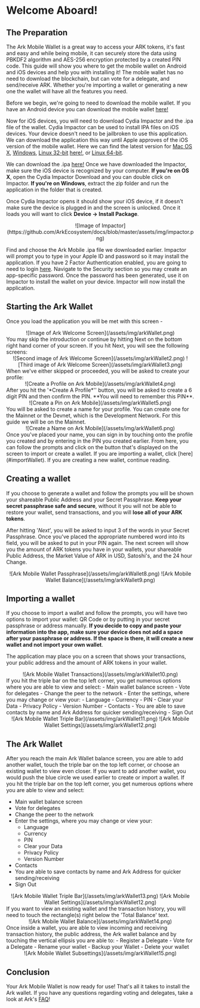 

# Welcome Aboard!

## The Preparation <a id="thePrep"></a>

The Ark Mobile Wallet is a great way to access your ARK tokens, it's fast and easy and while being mobile, it can securely store the data using PBKDF2 algorithm and AES-256 encryption protected by a created PIN code. This guide will show you where to get the mobile wallet on Android and iOS devices and help you with installing it! The mobile wallet has no need to download the blockchain, but can vote for a delegate, and send/receive ARK. Whether you're importing a wallet or generating a new one the wallet will have all the features you need.

Before we begin, we're going to need to download the mobile wallet. If you have an Android device you can download the mobile wallet [here!](https://play.google.com/store/apps/details?id=io.ark.wallet.mobile&hl=en_US)

Now for iOS devices, you will need to download Cydia Impactor and the .ipa file of the wallet. Cydia Impactor can be used to install IPA files on iOS devices. Your device doesn't need to be jailbroken to use this application. We can download the application this way until Apple approves of the iOS version of the mobile wallet. Here we can find the latest version for [Mac OS X](https://cydia.saurik.com/api/latest/1), [Windows](https://cydia.saurik.com/api/latest/2),  [Linux 32-bit](https://cydia.saurik.com/api/latest/4) [here!](http://www.cydiaimpactor.com/), or [Linux 64-bit](https://cydia.saurik.com/api/latest/5).

We can download the .ipa [here!](https://github.com/vmunich/ark-mobile/blob/master/Ark%20Mobile%201.1%202018-04-09%2011-10-58.ipa) Once we have downloaded the Impactor, make sure the iOS device is recognized by your computer. **If you're on OS X**, open the Cydia Impactor Download and you can double click on Impactor. **If you're on Windows**, extract the zip folder and run the application in the folder that is created. 

Once Cydia Impactor opens it should show your iOS device, if it doesn't make sure the device is plugged in and the screen is unlocked. Once it loads you will want to click **Device -> Install Package**.
<center>![Image of Impactor](https://github.com/ArkEcosystem/docs/blob/master/assets/img/impactor.png)</center>

Find and choose the Ark Mobile .ipa file we downloaded earlier. Impactor will prompt you to type in your Apple ID and password so it may install the application. If you have 2 Factor Authentication enabled, you are going to need to login [here](https://appleid.apple.com/#!&page=signin). Navigate to the Security section so you may create an app-specific password. Once the password has been generated, use it on Impactor to install the wallet on your device. Impactor will now install the application. 

## Starting the Ark Wallet <a id="startWallet"></a>

Once you load the application you will be met with this screen -
<center>![Image of Ark Welcome Screen](/assets/img/arkWallet.png)</center> 
You may skip the introduction or continue by hitting Next on the bottom right hand corner of your screen. If you hit Next, you will see the following screens:
<center>![Second image of Ark Welcome Screen](/assets/img/arkWallet2.png)
![Third image of Ark Welcome Screen](/assets/img/arkWallet3.png)</center>
When we've either skipped or proceeded, you will be asked to create your profile:
<center>![Create a Profile on Ark Mobile](/assets/img/arkWallet4.png)</center>
After you hit the '*Create A Profile*'' button, you will be asked to create a 6 digit PIN and then confirm the PIN. **You will need to remember this PIN**.
<center>![Create a Pin on Ark Mobile](/assets/img/arkWallet5.png)</center>
You will be asked to create a name for your profile. You can create one for the Mainnet or the Devnet, which is the Development Network. For this guide we will be on the Mainnet.
<center>![Create a Name on Ark Mobile](/assets/img/arkWallet6.png)</center>
Once you've placed your name, you can sign in by touching onto the profile you created and by entering in the PIN you created earlier. From here, you can follow the prompts and click on the button that's displayed on the screen to import or create a wallet. If you are importing a wallet, click [here](#importWallet). If you are creating a new wallet, continue reading. 

## Creating a wallet <a id="createWallet"></a>

If you choose to generate a wallet and follow the prompts you will be shown your shareable Public Address and your Secret Passphrase. **Keep your secret passphrase safe and secure**, without it you will not be able to restore your wallet, send transactions, and you will **lose all of your ARK tokens**.

After hitting '*Next*', you will be asked to input 3 of the words in your Secret Passphrase. Once you've placed the appropriate numbered word into its field, you will be asked to put in your PIN again. The next screen will show you the amount of ARK tokens you have in your wallets, your shareable Public Address, the Market Value of ARK in USD, Satoshi's, and the 24 hour Change.
<center>![Ark Mobile Wallet Passphrase](/assets/img/arkWallet8.png)
![Ark Mobile Wallet Balance](/assets/img/arkWallet9.png)</center>

## Importing a wallet <a id="importWallet"></a>

If you choose to import a wallet and follow the prompts, you will have two options to import your wallet: QR Code or by putting in your secret passphrase or address manually. 
**If you decide to copy and paste your information into the app, make sure your device does not add a space after your passphrase or address. If the space is there, it will create a new wallet and not import your own wallet**.

The application may place you on a screen that shows your transactions, your public address and the amount of ARK tokens in your wallet. 
<center>![Ark Mobile Wallet Transactions](/assets/img/arkWallet10.png)</center>
If you hit the triple bar on the top left corner, you get numerous options where you are able to view and select:
- Main wallet balance screen
- Vote for delegates
- Change the peer to the network
- Enter the settings, where you may change or view your:
  - Language
  - Currency
  - PIN
  - Clear your Data
  - Privacy Policy
  - Version Number
 - Contacts
  - You are able to save contacts by name and Ark Address for quicker sending/receiving 
 - Sign Out
<center>![Ark Mobile Wallet Triple Bar](/assets/img/arkWallet11.png)
![Ark Mobile Wallet Settings](/assets/img/arkWallet12.png)</center>

## The Ark Wallet <a id="theWallet"></a>

After you reach the main Ark Wallet balance screen, you are able to add another wallet, touch the triple bar on the top left corner, or choose an existing wallet to view even closer. 
If you want to add another wallet, you would push the blue circle we used earlier to create or import a wallet.
If you hit the triple bar on the top left corner, you get numerous options where you are able to view and select:
- Main wallet balance screen
- Vote for delegates
- Change the peer to the network
- Enter the settings, where you may change or view your:
  - Language
  - Currency
  - PIN
  - Clear your Data
  - Privacy Policy
  - Version Number
 - Contacts
  - You are able to save contacts by name and Ark Address for quicker sending/receiving 
 - Sign Out
<center>![Ark Mobile Wallet Triple Bar](/assets/img/arkWallet13.png)
![Ark Mobile Wallet Settings](/assets/img/arkWallet12.png)</center>
If you want to view an existing wallet and the transaction history, you will need to touch the rectangle(s) right below the 'Total Balance' text.
<center>![Ark Mobile Wallet Balance](/assets/img/arkWallet14.png)</center>
Once inside a wallet, you are able to view incoming and receiving transaction history, the public address, the Ark wallet balance and by touching the vertical ellipsis you are able to:
- Register a Delegate
- Vote for a Delegate
- Rename your wallet
- Backup your Wallet
- Delete your wallet
<center>![Ark Mobile Wallet Subsettings](/assets/img/arkWallet15.png)</center>

## Conclusion <a id="theConclusion"></a>

Your Ark Mobile Wallet is now ready for use! That's all it takes to install the Ark wallet. If you have any questions regarding voting and delegates, take a look at Ark's [FAQ](https://blog.ark.io/ark-frequently-asked-questions-faq-bcb90a0537cc)!
